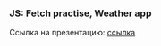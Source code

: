 ### JS: Fetch practise, Weather app

Ссылка на презентацию: [ссылка](https://github.com/ait-tr/cohort39.2/blob/main/front_end/lesson_24/JS_Weather_App.pdf)
